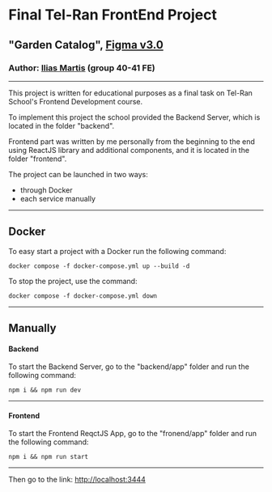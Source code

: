 # Final Tel-Ran FrontEnd Project

## "Garden Catalog", [Figma v3.0](https://www.figma.com/file/yNWvXvjZC0t8d9yBOpeEPy/Garden?type=design&node-id=4744-277&t=aN8AJv3Geyqmpdkk-0)

### Author: [Ilias Martis](mailto:ilias@martis.dev) (group 40-41 FE)

---

This project is written for educational purposes as a final task on Tel-Ran School's Frontend Development course.

To implement this project the school provided the Backend Server, which is located in the folder "backend".

Frontend part was written by me personally from the beginning to the end using ReactJS library and additional components, and it is located in the folder "frontend".

The project can be launched in two ways:

- through Docker
- each service manually

---

## Docker

To easy start a project with a Docker run the following command:

`docker compose -f docker-compose.yml up --build -d`

To stop the project, use the command:

`docker compose -f docker-compose.yml down`

---

## Manually

#### Backend

To start the Backend Server, go to the "backend/app" folder and run the following command:

`npm i && npm run dev`

---

#### Frontend

To start the Frontend ReqctJS App, go to the "fronend/app" folder and run the following command:

`npm i && npm run start`

---

Then go to the link: <http://localhost:3444>
